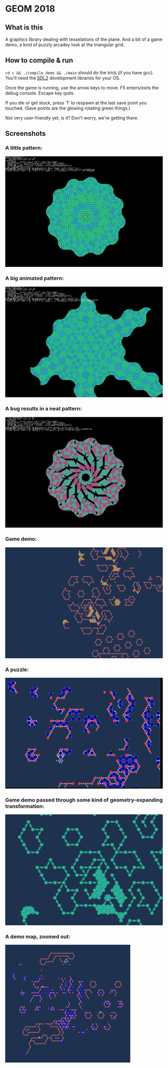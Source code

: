 # GEOM 2018

## What is this

A graphics library dealing with tesselations of the plane.
And a bit of a game demo, a kind of puzzly arcadey look at the triangular grid.

## How to compile & run

``cd c && ./compile_demo && ./main`` should do the trick (if you have gcc).
You'll need the [SDL2](https://www.libsdl.org/) development libraries for your OS.

Once the game is running, use the arrow keys to move.
F5 enters/exits the debug console. Escape key quits.

If you die or get stuck, press '1' to respawn at the last save point you touched.
(Save points are the glowing rotating green things.)

Not very user-friendly yet, is it? Don't worry, we're getting there.

## Screenshots

### A little pattern:
![](/img/screen4.png)

### A big animated pattern:
![](/img/screen3.png)

### A bug results in a neat pattern:
![](/img/screen1.png)

### Game demo:
![](/img/screen2.png)

### A puzzle:
![](/img/demo1.png)

### Game demo passed through some kind of geometry-expanding transformation:
![](/img/screen5.png)

### A demo map, zoomed out:
![](/img/demo2.png)


